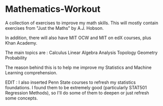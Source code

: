 # Mathematics-Workout
A collection of exercises to improve my math skills.
This will mostly contain exercises from "Just the Maths" by A.J. Hobson.

In addition, there will also have MIT OCW and MIT on edX courses, plus Khan Academy.

The main topics are :
Calculus
Linear Algebra
Analysis
Topology
Geometry
Probability

The reason behind this is to help me improve my Statistics and Machine Learning comprehension.

EDIT : I also inserted Penn State courses to refresh my statistics foundations. I found them to be extremely good (particularly STAT501 Regression Methods), so I'll do some of them to deepen or just refresh some concepts.
